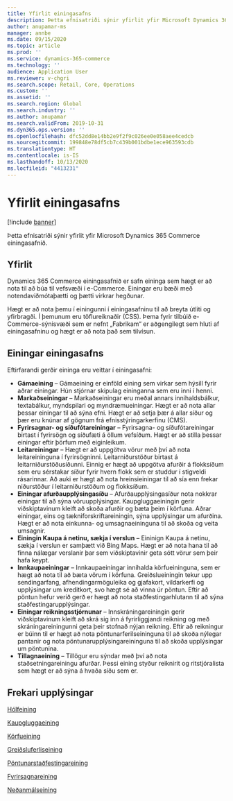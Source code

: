 ```yaml
---
title: Yfirlit einingasafns
description: Þetta efnisatriði sýnir yfirlit yfir Microsoft Dynamics 365 Commerce einingasafnið.
author: anupamar-ms
manager: annbe
ms.date: 09/15/2020
ms.topic: article
ms.prod: ''
ms.service: dynamics-365-commerce
ms.technology: ''
audience: Application User
ms.reviewer: v-chgri
ms.search.scope: Retail, Core, Operations
ms.custom: ''
ms.assetid: ''
ms.search.region: Global
ms.search.industry: ''
ms.author: anupamar
ms.search.validFrom: 2019-10-31
ms.dyn365.ops.version: ''
ms.openlocfilehash: dfc52dd8e14bb2e9f2f9c026ee0e058aee4cedcb
ms.sourcegitcommit: 199848e78df5cb7c439b001bdbe1ece963593cdb
ms.translationtype: HT
ms.contentlocale: is-IS
ms.lasthandoff: 10/13/2020
ms.locfileid: "4413231"
---
```

# <a name="module-library-overview"></a>Yfirlit einingasafns

[!include [banner](includes/banner.md)]

Þetta efnisatriði sýnir yfirlit yfir Microsoft Dynamics 365 Commerce einingasafnið.

## <a name="overview"></a>Yfirlit

Dynamics 365 Commerce einingasafnið er safn eininga sem hægt er að nota til að búa til vefsvæði í e-Commerce. Einingar eru bæði með notendaviðmótaþætti og þætti virkrar hegðunar.

Hægt er að nota þemu í einingunni í einingasafninu til að breyta útliti og yfirbragði. Í þemunum eru töflureiknaðir (CSS). Þema fyrir tilbúið e-Commerce-sýnisvæði sem er nefnt „Fabrikam“ er aðgengilegt sem hluti af einingasafninu og hægt er að nota það sem tilvísun.

## <a name="module-library-modules"></a>Einingar einingasafns

Eftirfarandi gerðir eininga eru veittar í einingasafni:

- **Gámaeining** – Gámaeining er einföld eining sem virkar sem hýsill fyrir aðrar einingar. Hún stjórnar skipulag eininganna sem eru inni í henni.
- **Markaðseiningar** – Markaðseiningar eru meðal annars innihaldsbálkur, textabálkur, myndspilari og myndræmueiningar. Hægt er að nota allar þessar einingar til að sýna efni. Hægt er að setja þær á allar síður og þær eru knúnar af gögnum frá efnisstýringarkerfinu (CMS).
- **Fyrirsagnar- og síðufótareiningar** – Fyrirsagna- og síðufótareiningar birtast í fyrirsögn og síðufæti á öllum vefsíðum. Hægt er að stilla þessar einingar eftir þörfum með eiginleikum.
- **Leitareiningar** – Hægt er að uppgötva vörur með því að nota leitareininguna í fyrirsögninni. Leitarniðurstöður birtast á leitarniðurstöðusíðunni. Einnig er hægt að uppgötva afurðir á flokksíðum sem eru sérstakar síður fyrir hvern flokk sem er studdur í stigveldi rásarinnar. Að auki er hægt að nota hreinsieiningar til að sía enn frekar niðurstöður í leitarniðurstöðum og flokksíðum.
- **Einingar afurðaupplýsingasíðu** – Afurðaupplýsingasíður nota nokkrar einingar til að sýna vöruupplýsingar. Kaupgluggaeiningin gerir viðskiptavinum kleift að skoða afurðir og bæta þeim í körfuna. Aðrar einingar, eins og tækniforskriftareiningin, sýna upplýsingar um afurðina. Hægt er að nota einkunna- og umsagnaeininguna til að skoða og veita umsagnir.
- **Einingin Kaupa á netinu, sækja í verslun** – Eininign Kaupa á netinu, sækja í verslun er samþætt við Bing Maps. Hægt er að nota hana til að finna nálægar verslanir þar sem viðskiptavinir geta sótt vörur sem þeir hafa keypt.
- **Innkaupaeiningar** – Innkaupaeiningar innihalda körfueininguna, sem er hægt að nota til að bæta vörum í körfuna. Greiðslueiningin tekur upp sendingarfang, afhendingarmöguleika og gjafakort, vildarkerfi og upplýsingar um kreditkort, svo hægt sé að vinna úr pöntun. Eftir að pöntun hefur verið gerð er hægt að nota staðfestingarhlutann til að sýna staðfestingarupplýsingar.
- **Einingar reikningsstjórnunar** – Innskráningareiningin gerir viðskiptavinum kleift að skrá sig inn á fyrirliggjandi reikning og með skráningareiningunni geta þeir stofnað nýjan reikning. Eftir að reikningur er búinn til er hægt að nota pöntunarferilseininguna til að skoða nýlegar pantanir og nota pöntunarupplýsingareininguna til að skoða upplýsingar um pöntunina.
- **Tillagnaeining** – Tillögur eru sýndar með því að nota staðsetningareiningu afurðar. Þessi eining styður reiknirit og ritstjóralista sem hægt er að sýna á hvaða síðu sem er.

## <a name="additional-resources"></a>Frekari upplýsingar

[Hólfeining](add-container-module.md)

[Kaupgluggaeining](add-buy-box.md)

[Körfueining](add-cart-module.md)

[Greiðsluferliseining](add-checkout-module.md)

[Pöntunarstaðfestingareining](order-confirmation-module.md)

[Fyrirsagnareining](author-header-module.md)

[Neðanmálseining](author-footer-module.md)
